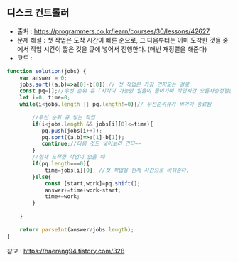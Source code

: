 ## 디스크 컨트롤러
- 출처 : https://programmers.co.kr/learn/courses/30/lessons/42627
- 문제 해설 : 첫 작업은 도착 시간이 빠른 순으로, 그 다음부터는 이미 도착한 것들 중에서 작업 시간이 짧은 것을 
큐에 넣어서 진행한다. (매번 재정렬을 해준다)
- 코드 : 
```javascript
function solution(jobs) {
    var answer = 0;
    jobs.sort((a,b)=>a[0]-b[0]);// 첫 작업은 가장 먼저오는 걸로
    const pq=[];//우선 순위 큐 (시작이 가능한 일들이 들어가며 작업시간 오름차순정렬됨)
    let i=0, time=0;
    while(i<jobs.length || pq.length!=0){// 우선순위큐가 비어야 종료됨
        
        //우선 순위 큐 넣는 작업
        if(i<jobs.length && jobs[i][0]<=time){
           pq.push(jobs[i++]);
           pq.sort((a,b)=>a[1]-b[1]);
           continue;//다음 것도 넣어보러 간다~~
        }
        //현재 도착한 작업이 없을 때
        if(pq.length===0){
            time=jobs[i][0]; //첫 작업을 현재 시간으로 바꿔준다.
        }else{
            const [start,work]=pq.shift();
            answer+=time+work-start;
            time+=work;
        }
        
    }
     
    return parseInt(answer/jobs.length);
}
```

참고 : https://haerang94.tistory.com/328
